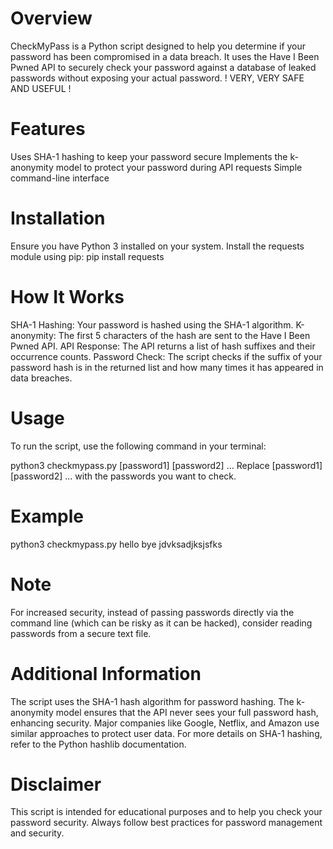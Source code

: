 # Overview
CheckMyPass is a Python script designed to help you determine if your password has been compromised in a data breach. 
It uses the Have I Been Pwned API to securely check your password against a database of leaked passwords without exposing your actual password.
! VERY, VERY SAFE AND USEFUL ! 

# Features
Uses SHA-1 hashing to keep your password secure
Implements the k-anonymity model to protect your password during API requests
Simple command-line interface

# Installation
Ensure you have Python 3 installed on your system.
Install the requests module using pip:
pip install requests

# How It Works
SHA-1 Hashing: Your password is hashed using the SHA-1 algorithm.
K-anonymity: The first 5 characters of the hash are sent to the Have I Been Pwned API.
API Response: The API returns a list of hash suffixes and their occurrence counts.
Password Check: The script checks if the suffix of your password hash is in the returned list and how many times it has appeared in data breaches.

# Usage
To run the script, use the following command in your terminal:

python3 checkmypass.py [password1] [password2] ...
Replace [password1] [password2] ... with the passwords you want to check.

# Example
python3 checkmypass.py hello bye jdvksadjksjsfks

# Note
For increased security, instead of passing passwords directly via the command line (which can be risky as it can be hacked), consider reading passwords from a secure text file.

# Additional Information
The script uses the SHA-1 hash algorithm for password hashing.
The k-anonymity model ensures that the API never sees your full password hash, enhancing security.
Major companies like Google, Netflix, and Amazon use similar approaches to protect user data.
For more details on SHA-1 hashing, refer to the Python hashlib documentation.

# Disclaimer
This script is intended for educational purposes and to help you check your password security. Always follow best practices for password management and security.
